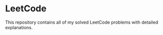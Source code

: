 # LeetCode

This repository contains all of my solved LeetCode problems with detailed explanations.
